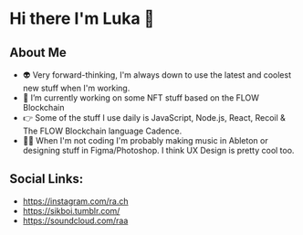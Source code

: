 # Hi there I'm Luka 👋

## About Me 

- 👽 Very forward-thinking, I'm always down to use the latest and coolest new stuff when I'm working.
- 🔭 I’m currently working on some NFT stuff based on the FLOW Blockchain
- 👉 Some of the stuff I use daily is JavaScript, Node.js, React, Recoil & The FLOW Blockchain language Cadence.
- 👩‍🎨 When I'm not coding I'm probably making music in Ableton or designing stuff in Figma/Photoshop. I think UX Design is pretty cool too.

## Social Links:

- https://instagram.com/ra.ch
- https://sikboi.tumblr.com/
- https://soundcloud.com/raa

